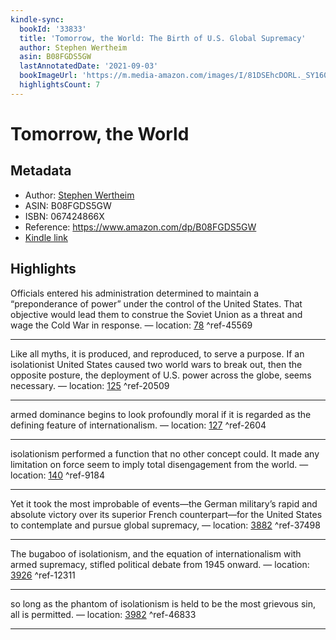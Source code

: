 ```yaml
---
kindle-sync:
  bookId: '33833'
  title: 'Tomorrow, the World: The Birth of U.S. Global Supremacy'
  author: Stephen Wertheim
  asin: B08FGDS5GW
  lastAnnotatedDate: '2021-09-03'
  bookImageUrl: 'https://m.media-amazon.com/images/I/81DSEhcDORL._SY160.jpg'
  highlightsCount: 7
---
```

# Tomorrow, the World
## Metadata
* Author: [Stephen Wertheim](https://www.amazon.com/Stephen-Wertheim/e/B08MLGDS2D/ref=dp_byline_cont_ebooks_1)
* ASIN: B08FGDS5GW
* ISBN: 067424866X
* Reference: https://www.amazon.com/dp/B08FGDS5GW
* [Kindle link](kindle://book?action=open&asin=B08FGDS5GW)

## Highlights
Officials entered his administration determined to maintain a “preponderance of power” under the control of the United States. That objective would lead them to construe the Soviet Union as a threat and wage the Cold War in response. — location: [78](kindle://book?action=open&asin=B08FGDS5GW&location=78) ^ref-45569

---
Like all myths, it is produced, and reproduced, to serve a purpose. If an isolationist United States caused two world wars to break out, then the opposite posture, the deployment of U.S. power across the globe, seems necessary. — location: [125](kindle://book?action=open&asin=B08FGDS5GW&location=125) ^ref-20509

---
armed dominance begins to look profoundly moral if it is regarded as the defining feature of internationalism. — location: [127](kindle://book?action=open&asin=B08FGDS5GW&location=127) ^ref-2604

---
isolationism performed a function that no other concept could. It made any limitation on force seem to imply total disengagement from the world. — location: [140](kindle://book?action=open&asin=B08FGDS5GW&location=140) ^ref-9184

---
Yet it took the most improbable of events—the German military’s rapid and absolute victory over its superior French counterpart—for the United States to contemplate and pursue global supremacy, — location: [3882](kindle://book?action=open&asin=B08FGDS5GW&location=3882) ^ref-37498

---
The bugaboo of isolationism, and the equation of internationalism with armed supremacy, stifled political debate from 1945 onward. — location: [3926](kindle://book?action=open&asin=B08FGDS5GW&location=3926) ^ref-12311

---
so long as the phantom of isolationism is held to be the most grievous sin, all is permitted. — location: [3982](kindle://book?action=open&asin=B08FGDS5GW&location=3982) ^ref-46833

---
